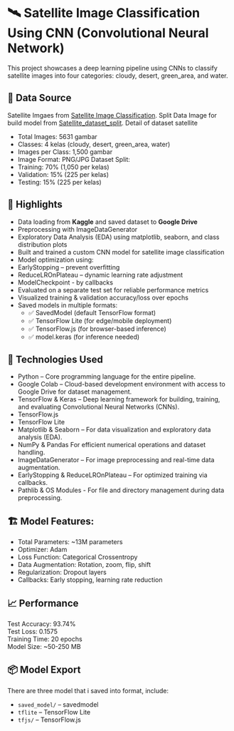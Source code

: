 # 🛰️ Satellite Image Classification Using CNN (Convolutional Neural Network)

This project showcases a deep learning pipeline using CNNs to classify satellite images into four categories: cloudy, desert, green_area, and water.

## 📁 Data Source
Satellite Imgaes from [Satellite Image Classification](https://www.kaggle.com/datasets/mahmoudreda55/satellite-image-classification). 
Split Data Image for build model from [Satellite_dataset_split](https://drive.google.com/drive/folders/1hlZ0AoyLmD-GM3TND6EdLArtIrK-J-q6?usp=sharing).
Detail of dataset satellite
- Total Images: 5631 gambar
- Classes: 4 kelas (cloudy, desert, green_area, water)
- Images per Class: 1,500 gambar 
- Image Format: PNG/JPG
Dataset Split:
- Training: 70% (1,050 per kelas)
- Validation: 15% (225 per kelas)
- Testing: 15% (225 per kelas)

## 🚀 Highlights
- Data loading from **Kaggle** and saved dataset to **Google Drive**
- Preprocessing with ImageDataGenerator
- Exploratory Data Analysis (EDA) using matplotlib, seaborn, and class distribution plots
- Built and trained a custom CNN model for satellite image classification
-  Model optimization using:
  - EarlyStopping – prevent overfitting
  - ReduceLROnPlateau – dynamic learning rate adjustment
  - ModelCheckpoint - by callbacks
- Evaluated on a separate test set for reliable performance metrics
- Visualized training & validation accuracy/loss over epochs
- Saved models in multiple formats:
  - ✅ SavedModel (default TensorFlow format)
  - ✅ TensorFlow Lite (for edge/mobile deployment)
  - ✅ TensorFlow.js (for browser-based inference)
  - ✅ model.keras (for inference needed)

## 🧠 Technologies Used
- Python – Core programming language for the entire pipeline.
- Google Colab – Cloud-based development environment with access to Google Drive for dataset management.
- TensorFlow & Keras – Deep learning framework for building, training, and evaluating Convolutional Neural Networks (CNNs).
- TensorFlow.js
- TensorFlow Lite
- Matplotlib & Seaborn – For data visualization and exploratory data analysis (EDA).
- NumPy & Pandas For efficient numerical operations and dataset handling.
- ImageDataGenerator – For image preprocessing and real-time data augmentation.
- EarlyStopping & ReduceLROnPlateau – For optimized training via callbacks.
- Pathlib & OS Modules - For file and directory management during data preprocessing.

## 🏗️ Model Features:
- Total Parameters: ~13M parameters
- Optimizer: Adam
- Loss Function: Categorical Crossentropy
- Data Augmentation: Rotation, zoom, flip, shift
- Regularization: Dropout layers
- Callbacks: Early stopping, learning rate reduction

## 📈 Performance
Test Accuracy: 93.74% <br>
Test Loss: 0.1575 <br>
Training Time: 20 epochs <br>
Model Size: ~50-250 MB <br>

## 📦 Model Export
There are three model that i saved into format, include:
- `saved_model/` – savedmodel
- `tflite` – TensorFlow Lite
- `tfjs/` – TensorFlow.js
